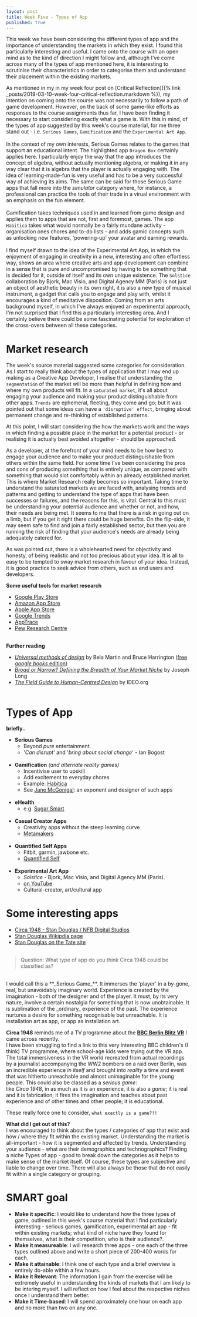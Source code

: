 ```yaml
---
layout: post
title: Week Five - Types of App
published: true
---
```


This week we have been considering the different types of app and the importance of understanding the markets in which they exist. I found this particularly interesting and useful. I came onto the course with an open mind as to the kind of direction I might follow and, although I've come across many of the types of app mentioned here, it is interesting to scrutinise their characteristics in order to categorise them and understand their placement within the existing markets.

As mentioned in my in my week four post on [Critical Reflection]({% link _posts/2019-03-10-week-four-critical-reflection.markdown %}), my intention on coming onto the course was not necessarily to follow a path of game development. However, on the back of some game-like efforts as responses to the course assignments thus far, I have been finding it necessary to start considering exactly what a game is. With this in mind, of the types of app suggested by this week's course material, for me three stand out - i.e. `Serious Games`, `Gamification` and the `Experimental Art App`.<br><br>
In the context of my own interests, Serious Games relates to the games that support an educational intent. The highlighted app `Dragon Box` certainly applies here. I particularly enjoy the way that the app introduces the concept of algebra, without actually mentioning algebra, or making it in any way clear that it is algebra that the player is actually engaging with. The idea of learning-made-fun is very useful and has to be a very successful way of achieving its aims. The same can be said for those Serious Game apps that fall more into the _simulator_ category where, for instance, a professional can practice the tools of their trade in a virual environment with an emphasis on the fun element.<br><br>
Gamification takes techniques used in and learned from game design and applies them to apps that are not, first and foremost, games. The app `Habitica` takes what would normally be a fairly mundane activity - organisation ones chores and to-do lists - and adds gamic concepts such as unlocking new features, 'powering-up' your avatar and earning rewards.<br><br>
I find myself drawn to the idea of the Experimental Art App, in which the enjoyment of engaging in creativity in a new, interesting and often effortless way, shows an area where creative arts and app development can combine in a sense that is pure and uncompromised by having to be something that is decided for it, outside of itself and its own unique existence. The `Solstice` collaboration by Bjork, Mac Visio, and Digital Agency MM (Paris) is not just an object of aesthetic beauty in its own right, it is also a new type of musical instrument, a gadget that calls you to engage and play with, whilst it encourages a kind of meditative disposition. Coming from an arts background myself, in which I've always enjoyed an experimental approach, I'm not surprised that I find this a particularly interesting area. And I certainly believe there could be some fascinating potential for exploration of the cross-overs between all these categories.

# **Market research**
The week's source material suggested some categories for consideration.  As I start to really think about the types of application that I may end up making as a Creative App Developer, I realise that understanding the `segmentation` of the market will be more than helpful in defining how and where my own products will fit. In a `saturated market`, it's all about engaging your audience and making your product distinguishable from other apps. `Trends` are ephemeral, fleeting, they come and go; but it was pointed out that some ideas can have a `'disruptive' effect`, bringing about permanent change and re-thinking of established patterns.

At this point, I will start considering the how the markets work and the ways in which finding a possible place in the market for a potential product - or realising it is actually best avoided altogether - should be approached. 

As a developer, at the forefront of your mind needs to be how best to engage your audience and to make your product distinguishable from others within the same field. For some time I've been considering the pros and cons of producing something that is entirely unique, as compared with something that would slot comfortably within an already established market. This is where Market Research really becomes so important. Taking time to understand the saturated markets we are faced with, analysing trends and patterns and getting to understand the type of apps that have been successes or failures, and the reasons for this, is vital. Central to this must be understanding your potential audience and whether or not, and how, their needs are being met. It seems to me that there is a risk in going out on a limb, but if you get it right there could be huge benefits. On the flip-side, it may seem safe to find and join a fairly established sector, but then you are running the risk of finding that your audience's needs are already being adequately catered for.

As was pointed out, there is a wholehearted need for objectivity and honesty, of being realistic and not too precious about your idea. It is all to easy to be tempted to sway market research in favour of your idea. Instead, it is good practice to seek advice from others, such as end users and developers.
<br>

**Some useful tools for market research** 
* [Google Play Store](https://play.google.com/store?hl=en_GB)
* [Amazon App Store](https://www.amazon.co.uk/gp/feature.html?ie=UTF8&docId=1000644603)
* [Apple App Store](https://www.apple.com/uk/ios/app-store/)
* [Google Trends](https://trends.google.co.uk/trends)
* [AppTrace](http://www.apptrace.com/)
* [Pew Research Centre](http://www.pewglobal.org/)
<br><br>

**Further reading**
* [_Universal methods of design_](https://www.amazon.co.uk/Pocket-Universal-Methods-Design-Innovative/dp/1631593749/ref=sr_1_1?s=books&ie=UTF8&qid=1552603215&sr=1-1&keywords=9781631593741) by Bela Martin and Bruce Harrington 
([free _google books_ edition](https://books.google.co.uk/books?id=bnw6DwAAQBAJ&pg=PT209&lpg=PT209&dq=book+%E2%80%9CUniversal+methods+of+design%E2%80%9D+Bella+Martin+and+Bruce+Harrington&source=bl&ots=xeqmjPlT-h&sig=ACfU3U1o48RsgY7AHvSCSF--1kypVJ6z4g&hl=en&sa=X&ved=2ahUKEwjakI-r2YLhAhWRqHEKHTyyDOEQ6AEwAnoECAgQAQ#v=onepage&q=book%20%E2%80%9CUniversal%20methods%20of%20design%E2%80%9D%20Bella%20Martin%20and%20Bruce%20Harrington&f=false))
* [_Broad or Narrow? Defining the Breadth of Your Market Niche_](https://spurstartup.com/blog/2017/08/08/broad-or-narrow-defining-the-breadth-of-your-market-niche) by Joseph Long 
* [_The Field Guide to Human-Centred Design_](http://www.designkit.org/resources/1) by IDEO.org
<br><br>

# **Types of App**<br>

**briefly..**<br>
* **Serious Games**
    * Beyond _pure_ entertainment. 
    * '_Can disrupt_' and '_bring about social change_' - Ian Bogost<br><br>
* **Gamification** _(and alternate reality games)_
    * Incentivise user to upskill<br>
    * Add excitement to everyday chores<br>
    * Example: [Habitica](https://habitica.com/static/home)<br>
    * See [Jane McGonigal](https://en.wikipedia.org/wiki/Jane_McGonigal): an exponent and designer of such apps<br><br>
* **eHealth**
    * e.g. [Sugar Smart](https://www.nhs.uk/change4life/food-facts/sugar)<br><br>
* **Casual Creator Apps**
    * Creativity apps without the steep learning curve<br>
    * [Metamakers](https://metamakersinstitute.com/)<br><br>
* **Quantified Self Apps**
    * Fitbit, garmin, jawbone etc.<br>
    * [Quantified Self](http://quantifiedself.com/)<br><br>
* **Experimental Art App**
    * _Solstice_ -  Bjork, Mac Visio, and Digital Agency MM (Paris).
    * [on YouTube](https://www.youtube.com/watch?v=Pm9g-SyvJRU)<br>
    * Cultural-creator, art/cultural app<br>

# **Some interesting apps**<br>
* [Circa 1948 - Stan Douglas / NFB Digital Studios](https://www.nfb.ca/interactive/circa_1948/)<br>
* [Stan Douglas Wikipdia page](https://en.wikipedia.org/wiki/Stan_Douglas)<br>
* [Stan Douglas on the Tate site](https://www.tate.org.uk/art/artists/stan-douglas-3038)<br><br>
>Question: What type of app do you think Circa 1948 could be classified as?<br>

<br>
I would call this a **_Serious Game_**. It immerses the 'player' in a by-gone, real, but unavoidably imaginary world.
Experience is created by the imagination - both of the designer and of the player. 
It must, by its very nature, involve a certain nostalgia for something that is now unobtainable. 
It is sublimation of the _ordinary_ experience of the past.
The experience nurtures a desire for something recognisable but unreachable.
It is installation art as app, or app as installation art.

**Circa 1948** reminds me of a TV programme about the [**BBC Berlin Blitz VR**](http://www.bbc.co.uk/guides/zk3cmfr) I came across recently.<br>
I have been struggling to find a link to this very interesting BBC children's (I think) TV programme, where school-age kids were trying out the VR app. The total immersiveness in the VR world recreated from actual recordings by a journalist accompanying the WW2 bombers on a raid over Berlin, was an incredible experience _in itself_ and brought into _reality_ a time and event that was hitherto unreachable and almost unimaginable for the young people. This could also be classed as a _serious game_: <br>
like _Circa 1948_, in as much as it is an experience, it is also a _game_; it is real and it is fabrication; it fires the imagination and teaches about past experience and of other times and other people; it is educational. 

These really force one to consider, `what exactly is a game?!!`<br>

**What did I get out of this?**<br>
I was encouraged to think about the types / categories of app that exist and how / where they fit within the existing market. 
Understanding the market is all-important - how it is segmented and affected by trends.
Understanding your audience - what are their demographics and technographics?
Finding a niche
Types of app - good to break down the categories as it helps to make sense of the market itself. Of course, these types are subjective and liable to change over time.  There will also always be those that do not easily fit within a single category  or grouping. 
<br>

# **SMART goal**

* **Make it specific**: I would like to understand how the three types of game, outlined in this week's course material that I find particularly interesting - serious games, gamification, experimental art app - fit within existing markets; what kind of niche have they found for themselves, what is their competition, who is their audience?.
* **Make it measureable**: I will research three apps - one each of the three types outlined above and write a short piece of 200-400 words for each.
* **Make it attainable**: I think one of each type and a brief overview is entirely do-able within a few hours.
* **Make it Relevant**: The information I gain from the exercise will be extremely useful in understanding the kinds of markets that I am likely to be intering myself. I will reflect on how I feel about the respective niches once I understand them better.
* **Make it Time-based**: I will spend aproximately one hour on each app and no more than two on any one.<br>

